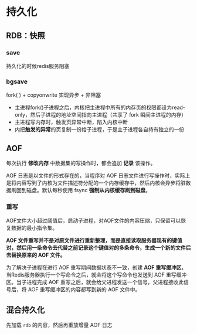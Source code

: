 # 持久化
## RDB：快照

### save
持久化的时候redis服务阻塞

### bgsave

fork( ) + copyonwrite 实现异步 + 非阻塞

- 主进程fork()子进程之后，内核把主进程中所有的内存页的权限都设为read-only，然后子进程的地址空间指向主进程（共享了 fork 瞬间主进程的内存）
- 主进程写内存时，触发页异常中断，陷入内核中断
- 内把**触发的异常**的页复制一份给子进程，于是主子进程各自持有独立的一份



## AOF

每次执行 **修改内存** 中数据集的写操作时，都会追加 **记录** 该操作。

AOF 日志是以文件的形式存在的，当程序对 AOF 日志文件进行写操作时，实际上是将内容写到了内核为文件描述符分配的一个内存缓存中，然后内核会异步将脏数据刷回到磁盘。默认每秒使用 fsync **强制从内核缓存刷到磁盘**。

### 重写

AOF文件大小超过阈值后，启动子进程，对AOF文件的内容压缩，只保留可以恢复数据的最小指令集。

**AOF 文件重写并不是对原文件进行重新整理，而是直接读取服务器现有的键值对，然后用一条命令去代替之前记录这个键值对的多条命令，生成一个新的文件后去替换原来的 AOF 文件。**

为了解决子进程在进行 AOF 重写期间数据状态不一致，创建 **AOF 重写缓冲区**，当Redis服务器执行一个写命令之后，就会将这个写命令也发送到 AOF 重写缓冲区。当子进程完成 AOF 重写之后，就会给父进程发送一个信号，父进程接收此信号后，将 AOF 重写缓冲区的内容都写到新的 AOF 文件中。

## 混合持久化

先加载 `rdb` 的内容，然后再重放增量 AOF 日志